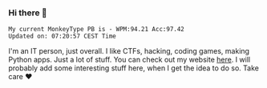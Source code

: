 ### Hi there 👋
<!-- PB START -->
```
My current MonkeyType PB is - WPM:94.21 Acc:97.42
Updated on: 07:20:57 CEST Time
```
<!-- PB END -->
I'm an IT person, just overall. I like CTFs, hacking, coding games, making Python apps. Just a lot of stuff.
You can check out my website [here](https://skill3472.github.io/).
I will probably add some interesting stuff here, when I get the idea to do so. Take care ❤️

